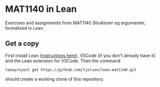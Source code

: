 # MAT1140 in Lean
Exercises and assignments from MAT1140 Strukturer og argumenter, formalized in Lean. 

## Get a copy
First install Lean ([instructions here](https://leanprover-community.github.io/install/macos.html)), VSCode (if you don't already have it) and the Lean extension for VSCode. 
Then the command
```
leanproject get https://github.com/tjolson/lean-mat1140.git
```
should create a working clone of this repository. 
